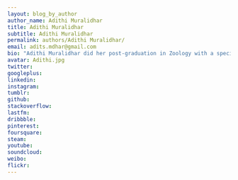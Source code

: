 ```yaml
---
layout: blog_by_author
author_name: Adithi Muralidhar
title: Adithi Muralidhar
subtitle: Adithi Muralidhar
permalink: authors/Adithi Muralidhar/
email: adits.mdhar@gmail.com
bio: "Adithi Muralidhar did her post-graduation in Zoology with a specialization in Environmental Sciences. She worked as a Zoology lecturer for a while, before she got involved in several science education projects. Her love for nature has taken her across the length and breadth of India, working with various local and national organizations, state forest departments, NGOs and initiatives. Her volunteering has included radio-tracking King Cobras, carrying out transect-surveys, bird-surveys, photo-documentation of herpetofauna, education projects etc. Her main interests lie in conservation (environment) education. In this regard, she has published a number of popular articles and children’s stories; online and print, on various “green-themes”. She is a guest lecturer at several colleges in Mumbai where she addresses hundreds of youngsters on conservation and sustainability. Adithi has a keen interest in socio-cultural issues, and understanding the dynamics of society and environment."
avatar: Adithi.jpg
twitter:
googleplus: 
linkedin: 
instagram:
tumblr:
github:
stackoverflow:
lastfm:
dribbble:
pinterest:
foursquare:
steam:
youtube:
soundcloud:
weibo:
flickr:
---
```

